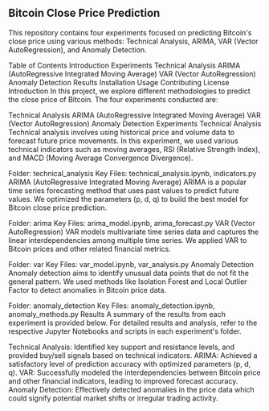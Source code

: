 ## Bitcoin Close Price Prediction
This repository contains four experiments focused on predicting Bitcoin's close price using various methods: Technical Analysis, ARIMA, VAR (Vector AutoRegression), and Anomaly Detection.

Table of Contents
Introduction
Experiments
Technical Analysis
ARIMA (AutoRegressive Integrated Moving Average)
VAR (Vector AutoRegression)
Anomaly Detection
Results
Installation
Usage
Contributing
License
Introduction
In this project, we explore different methodologies to predict the close price of Bitcoin. The four experiments conducted are:

Technical Analysis
ARIMA (AutoRegressive Integrated Moving Average)
VAR (Vector AutoRegression)
Anomaly Detection
Experiments
Technical Analysis
Technical analysis involves using historical price and volume data to forecast future price movements. In this experiment, we used various technical indicators such as moving averages, RSI (Relative Strength Index), and MACD (Moving Average Convergence Divergence).

Folder: technical_analysis
Key Files: technical_analysis.ipynb, indicators.py
ARIMA (AutoRegressive Integrated Moving Average)
ARIMA is a popular time series forecasting method that uses past values to predict future values. We optimized the parameters (p, d, q) to build the best model for Bitcoin close price prediction.

Folder: arima
Key Files: arima_model.ipynb, arima_forecast.py
VAR (Vector AutoRegression)
VAR models multivariate time series data and captures the linear interdependencies among multiple time series. We applied VAR to Bitcoin prices and other related financial metrics.

Folder: var
Key Files: var_model.ipynb, var_analysis.py
Anomaly Detection
Anomaly detection aims to identify unusual data points that do not fit the general pattern. We used methods like Isolation Forest and Local Outlier Factor to detect anomalies in Bitcoin price data.

Folder: anomaly_detection
Key Files: anomaly_detection.ipynb, anomaly_methods.py
Results
A summary of the results from each experiment is provided below. For detailed results and analysis, refer to the respective Jupyter Notebooks and scripts in each experiment's folder.

Technical Analysis: Identified key support and resistance levels, and provided buy/sell signals based on technical indicators.
ARIMA: Achieved a satisfactory level of prediction accuracy with optimized parameters (p, d, q).
VAR: Successfully modeled the interdependencies between Bitcoin price and other financial indicators, leading to improved forecast accuracy.
Anomaly Detection: Effectively detected anomalies in the price data which could signify potential market shifts or irregular trading activity.
